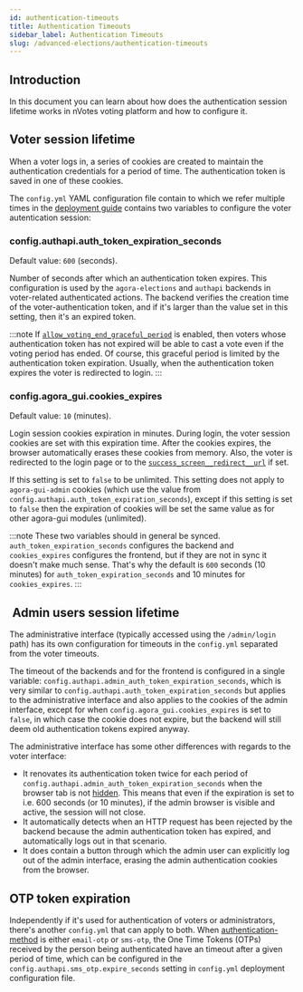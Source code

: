 ```yaml
---
id: authentication-timeouts
title: Authentication Timeouts
sidebar_label: Authentication Timeouts
slug: /advanced-elections/authentication-timeouts
---
```


## Introduction

In this document you can learn about how does the authentication session
lifetime works in nVotes voting platform and how to configure it.

## Voter session lifetime 

When a voter logs in, a series of cookies are created to maintain the 
authentication credentials for a period of time. The authentication token is
saved in one of these cookies.

The `config.yml` YAML configuration file contain to which we refer multiple
times in the [deployment guide](../deployment/guide) contains two variables
to configure the voter autentication session:

### config.authapi.auth_token_expiration_seconds

Default value: `600` (seconds).

Number of seconds after which an authentication token expires. This
configuration is used by the `agora-elections` and `authapi` backends in
voter-related authenticated actions. The backend verifies the creation time of
the voter-authentication token, and if it's larger than the value set in this
setting, then it's an expired token.


:::note
If [`allow_voting_end_graceful_period`](../file-formats/election-creation-json#election-presentation-options-allow_voting_end_graceful_period)
is enabled, then voters whose authentication token has not expired will be able
to cast a vote even if the voting period has ended. Of course, this graceful
period is limited by the authentication token expiration. Usually, when the
authentication token expires the voter is redirected to login.
:::

### config.agora_gui.cookies_expires

Default value: `10` (minutes).

Login session cookies expiration in minutes. During login, the voter session
cookies are set with this expiration time. After the cookies expires, the
browser automatically erases these cookies from memory. Also, the voter is
redirected to the login page or to the 
[`success_screen__redirect__url`](../file-formats/election-creation-json#election-presentation-options-success_screen__redirect__url) if set.
    
If this setting is set to `false` to be unlimited. This setting does not apply
to `agora-gui-admin` cookies (which use the value from
`config.authapi.auth_token_expiration_seconds`), except if this setting is
set to `false` then the expiration of cookies will be set the same value as for
other agora-gui modules (unlimited).

:::note
These two variables should in general be synced. `auth_token_expiration_seconds`
configures the backend and `cookies_expires` configures the frontend, but if
they are not in sync it doesn't make much sense. That's why the default is
`600` seconds (10 minutes) for `auth_token_expiration_seconds` and 10 minutes
for `cookies_expires`.
:::

##  Admin users session lifetime

The administrative interface (typically accessed using the `/admin/login` path)
has its own configuration for timeouts in the `config.yml` separated from the
voter timeouts.

The timeout of the backends and for the frontend is configured in a single
variable: `config.authapi.admin_auth_token_expiration_seconds`, which is very
similar to `config.authapi.auth_token_expiration_seconds` but applies to the
administrative interface and also applies to the cookies of the admin interface,
except for when `config.agora_gui.cookies_expires` is set to `false`, in which
case the cookie does not expire, but the backend will still deem old
authentication tokens expired anyway.

The administrative interface has some other differences with regards to the
voter interface:
- It renovates its authentication token twice for each period of
  `config.authapi.admin_auth_token_expiration_seconds` when the browser tab is
  not
  [hidden](https://developer.mozilla.org/en-US/docs/Web/API/Document/hidden).
  This means that even if the expiration is set to i.e. 600 seconds (or 10
  minutes), if the admin browser is visible and active, the session will not
  close.
- It automatically detects when an HTTP request has been rejected by the backend
  because the admin authentication token has expired, and automatically logs out
  in that scenario.
- It does contain a button through which the admin user can explicitly log out
  of the admin interface, erasing the admin authentication cookies from the
  browser.

## OTP token expiration

Independently if it's used for authentication of voters or administrators,
there's another `config.yml` that can apply to both. When
[authentication-method](../file-formats/election-creation-json#census-auth_method)
is either `email-otp` or `sms-otp`, the One Time Tokens (OTPs) received by the
person being authenticated have an timeout after a given period of time, which
can be configured in the `config.authapi.sms_otp.expire_seconds` setting in
`config.yml` deployment configuration file.
